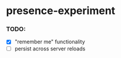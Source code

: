 # presence-experiment

### TODO:
- [x] "remember me" functionality
- [ ] persist across server reloads
